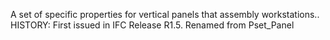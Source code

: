 ﻿A set of specific properties for vertical panels that assembly workstations.. HISTORY: First issued in IFC Release R1.5. Renamed from Pset_Panel
